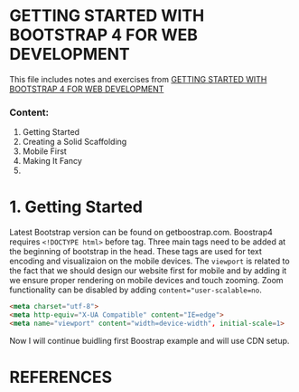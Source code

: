 # GETTING STARTED WITH BOOTSTRAP 4 FOR WEB DEVELOPMENT

This file includes notes and exercises from [GETTING STARTED WITH BOOTSTRAP 4 FOR WEB DEVELOPMENT](https://www.safaribooksonline.com/library/view/getting-started-with/9781788999113/video1_1.html?autoStart=True)

### Content:
1. Getting Started
2. Creating a Solid Scaffolding
3. Mobile First
4. Making It Fancy
5.


# 1. Getting Started

Latest Bootstrap version can be found on getboostrap.com. Boostrap4 requires ``<!DOCTYPE html>`` before <html> tag.
Three main tags need to be added at the beginning  of bootstrap in the head. These tags are used for text encoding and visualizaion on the mobile devices. The ``viewport`` is related to the fact that we should design our website first for mobile and by adding it we ensure proper rendering on mobile devices and touch zooming. Zoom functionality can be disabled by adding ``content="user-scalable=no``.

```html
<meta charset="utf-8">
<meta http-equiv="X-UA Compatible" content="IE=edge">
<meta name="viewport" content="width=device-width", initial-scale=1>
```

Now I will continue buidling first Boostrap example and will use CDN setup.


# REFERENCES
